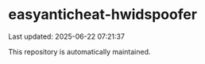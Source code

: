 # easyanticheat-hwidspoofer

Last updated: 2025-06-22 07:21:37

This repository is automatically maintained.
